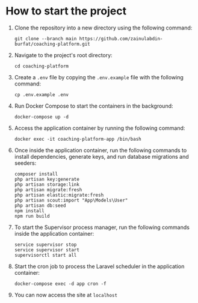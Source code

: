 # How to start the project

1. Clone the repository into a new directory using the following command:
   ```
   git clone --branch main https://github.com/zainulabdin-burfat/coaching-platform.git
   ```
2. Navigate to the project's root directory:
    ```
    cd coaching-platform
    ```
3. Create a `.env` file by copying the `.env.example` file with the following command:
    ```
    cp .env.example .env
    ```
4. Run Docker Compose to start the containers in the background:
    ```
    docker-compose up -d
    ```
5. Access the application container by running the following command:
    ```
    docker exec -it coaching-platform-app /bin/bash
    ```
6. Once inside the application container, run the following commands to install dependencies, generate keys, and run database migrations and seeders:
    ```
    composer install
    php artisan key:generate
    php artisan storage:link
    php artisan migrate:fresh
    php artisan elastic:migrate:fresh
    php artisan scout:import "App\Models\User"
    php artisan db:seed
    npm install
    npm run build
    ```
7. To start the Supervisor process manager, run the following commands inside the application container:
    ```
    service supervisor stop
    service supervisor start
    supervisorctl start all
    ```
8. Start the cron job to process the Laravel scheduler in the application container:
    ```
    docker-compose exec -d app cron -f
    ```
9. You can now access the site at `localhost`
